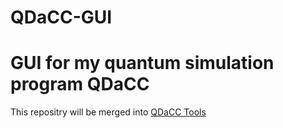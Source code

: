 # QDaCC-GUI
GUI for my quantum simulation program QDaCC
=======
This repositry will be merged into [QDaCC Tools](https://github.com/davidbauch/QDaCC-Tools)
